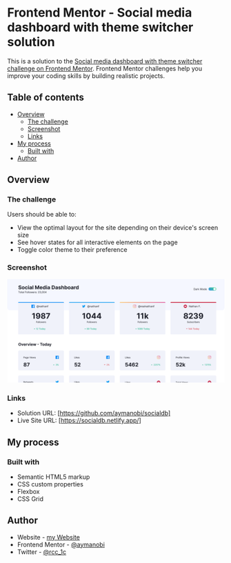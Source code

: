 # Frontend Mentor - Social media dashboard with theme switcher solution

This is a solution to the [Social media dashboard with theme switcher challenge on Frontend Mentor](https://www.frontendmentor.io/challenges/social-media-dashboard-with-theme-switcher-6oY8ozp_H). Frontend Mentor challenges help you improve your coding skills by building realistic projects. 

## Table of contents

- [Overview](#overview)
  - [The challenge](#the-challenge)
  - [Screenshot](#screenshot)
  - [Links](#links)
- [My process](#my-process)
  - [Built with](#built-with)
- [Author](#author)

## Overview

### The challenge

Users should be able to:

- View the optimal layout for the site depending on their device's screen size
- See hover states for all interactive elements on the page
- Toggle color theme to their preference

### Screenshot

![Social Media Dashboard](./Screenshot%202023-07-31%20at%2015-31-53%20Frontend%20Mentor%20Social%20Media%20Dashboard.png)

### Links

- Solution URL: [https://github.com/aymanobi/socialdb]
- Live Site URL: [https://socialdb.netlify.app/]

## My process

### Built with

- Semantic HTML5 markup
- CSS custom properties
- Flexbox
- CSS Grid

## Author

- Website - [my Website](https://aymanel.netlify.app/)
- Frontend Mentor - [@aymanobi](https://www.frontendmentor.io/profile/aymanobi)
- Twitter - [@rcc_1c](https://www.twitter.com/rcc_1c)
